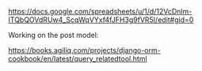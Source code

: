 https://docs.google.com/spreadsheets/u/1/d/12VcDnlm-ITQbQOVdRUw4_ScqWqVYxf4fJFH3g9fVR5I/edit#gid=0

Working on the post model:

https://books.agiliq.com/projects/django-orm-cookbook/en/latest/query_relatedtool.html
